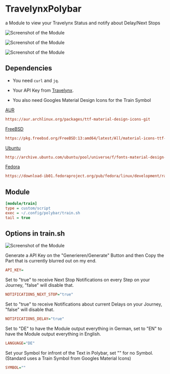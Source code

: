 # TravelynxPolybar
a Module to view your Travelynx Status and notify about Delay/Next Stops


![Screenshot of the Module](https://github.com/thisjade/TravelynxPolybar/blob/a23dded24a06bc404cd4cc1612f4d148e369ce99/checked_in.png "Screenshot")


![Screenshot of the Module](https://github.com/thisjade/TravelynxPolybar/blob/a23dded24a06bc404cd4cc1612f4d148e369ce99/not_checked_in.png "Screenshot")


![Screenshot of the Module](https://github.com/thisjade/TravelynxPolybar/blob/a23dded24a06bc404cd4cc1612f4d148e369ce99/delay_notification.png "Screenshot")


## Dependencies

* You need ```curl``` and ```jq```.

* Your API Key from [Travelynx](https://travelynx.de/).

* You also need Googles Material Design Icons for the Train Symbol

[AUR](https://aur.archlinux.org/packages/ttf-material-design-icons-git)
```ini
https://aur.archlinux.org/packages/ttf-material-design-icons-git
```

[FreeBSD](https://pkg.freebsd.org/FreeBSD:13:amd64/latest/All/material-icons-ttf-5.0.1.pkg)
```ini
https://pkg.freebsd.org/FreeBSD:13:amd64/latest/All/material-icons-ttf-5.0.1.pkg
```

[Ubuntu](http://archive.ubuntu.com/ubuntu/pool/universe/f/fonts-material-design-icons-iconfont/fonts-material-design-icons-iconfont_5.0.1-2_all.deb)
```ini
http://archive.ubuntu.com/ubuntu/pool/universe/f/fonts-material-design-icons-iconfont/fonts-material-design-icons-iconfont_5.0.1-2_all.deb
```

[Fedora](https://download-ib01.fedoraproject.org/pub/fedora/linux/development/rawhide/Everything/x86_64/os/Packages/m/material-icons-fonts-4.0.0-6.fc36.noarch.rpm)
```ini
https://download-ib01.fedoraproject.org/pub/fedora/linux/development/rawhide/Everything/x86_64/os/Packages/m/material-icons-fonts-4.0.0-6.fc36.noarch.rpm
```  
  

## Module

```ini
[module/train]
type = custom/script
exec = ~/.config/polybar/train.sh
tail = true
```

## Options in train.sh

![Screenshot of the Module](https://github.com/thisjade/TravelynxPolybar/blob/8d8d950e8b6b1cdb807aebd3549ccb4b88596d8d/travelynx_needed_things.png "Screenshot")

Generate a API Key on the "Generieren/Generate" Button and then Copy the Part that is currently blurred out on my end.

```ini
API_KEY=
```
Set to "true" to receive Next Stop Notifications on every Step on your Journey, "false" will disable that.

```ini
NOTIFICATIONS_NEXT_STOP="true"
```

Set to "true" to receive Notifications about current Delays on your Journey, "false" will disable that.

```ini
NOTIFICATIONS_DELAY="true"
```

Set to "DE" to have the Module output everything in German, set to "EN" to have the Module output everything in English.

```ini
LANGUAGE="DE"
```

Set your Symbol for infront of the Text in Polybar, set "" for no Symbol. (Standard uses a Train Symbol from Googles Material Icons)

```ini
SYMBOL=""
```
